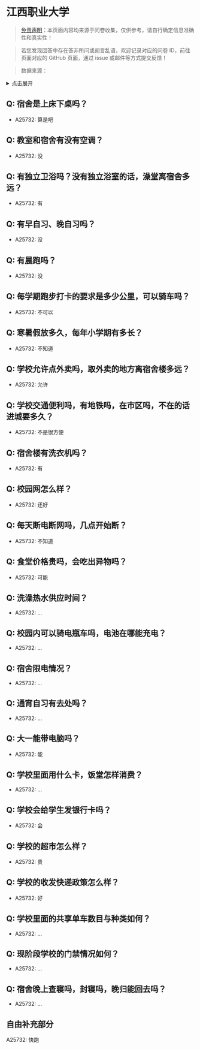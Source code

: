 # 江西职业大学

> [免责声明](https://colleges.chat/#_3)：本页面内容均来源于问卷收集，仅供参考，请自行确定信息准确性和真实性！

> 若您发现回答中存在答非所问或胡言乱语，欢迎记录对应的问卷 ID，前往页面对应的 GitHub 页面，通过 issue 或邮件等方式提交反馈！

> 数据来源：

<details><summary>点击展开</summary>
<ul>
<li>A25732: 匿名 (2024 年 07 月)</li>
</ul>
</details>

## Q: 宿舍是上床下桌吗？

- A25732: 算是吧

## Q: 教室和宿舍有没有空调？

- A25732: 没

## Q: 有独立卫浴吗？没有独立浴室的话，澡堂离宿舍多远？

- A25732: 有

## Q: 有早自习、晚自习吗？

- A25732: 没

## Q: 有晨跑吗？

- A25732: 没

## Q: 每学期跑步打卡的要求是多少公里，可以骑车吗？

- A25732: 不可以

## Q: 寒暑假放多久，每年小学期有多长？

- A25732: 不知道

## Q: 学校允许点外卖吗，取外卖的地方离宿舍楼多远？

- A25732: 允许

## Q: 学校交通便利吗，有地铁吗，在市区吗，不在的话进城要多久？

- A25732: 不是很方便

## Q: 宿舍楼有洗衣机吗？

- A25732: 有

## Q: 校园网怎么样？

- A25732: 还好

## Q: 每天断电断网吗，几点开始断？

- A25732: 不知道

## Q: 食堂价格贵吗，会吃出异物吗？

- A25732: 可能

## Q: 洗澡热水供应时间？

- A25732: ...

## Q: 校园内可以骑电瓶车吗，电池在哪能充电？

- A25732: ...

## Q: 宿舍限电情况？

- A25732: ...

## Q: 通宵自习有去处吗？

- A25732: ...

## Q: 大一能带电脑吗？

- A25732: 能

## Q: 学校里面用什么卡，饭堂怎样消费？

- A25732: ...

## Q: 学校会给学生发银行卡吗？

- A25732: 会

## Q: 学校的超市怎么样？

- A25732: 贵

## Q: 学校的收发快递政策怎么样？

- A25732: 好

## Q: 学校里面的共享单车数目与种类如何？

- A25732: ...

## Q: 现阶段学校的门禁情况如何？

- A25732: ...

## Q: 宿舍晚上查寝吗，封寝吗，晚归能回去吗？

- A25732: ...

## 自由补充部分

A25732: 快跑
